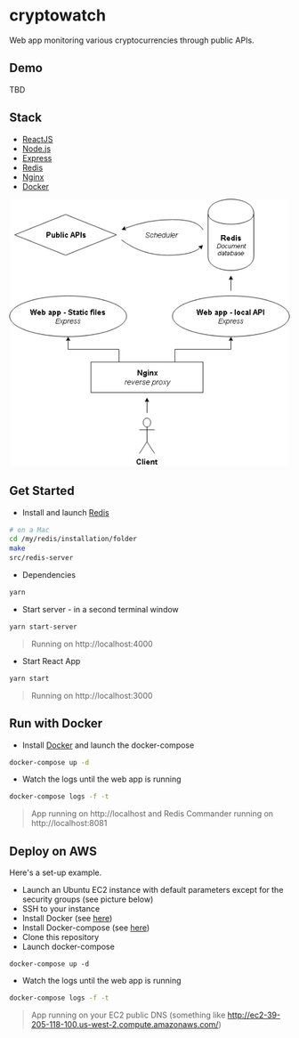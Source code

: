# cryptowatch
Web app monitoring various cryptocurrencies through public APIs.

## Demo
TBD

## Stack
* [ReactJS](https://reactjs.org/)
* [Node.js](https://nodejs.org/en/)
* [Express](http://expressjs.com/)
* [Redis](https://redis.io/download)
* [Nginx](https://nginx.org/en/)
* [Docker](https://www.docker.com/)

![alt text](https://raw.githubusercontent.com/johnnyconroy/cryptowatch/master/images/stackDiagram.png)

## Get Started
* Install and launch [Redis](https://redis.io/download)
```bash
# on a Mac
cd /my/redis/installation/folder
make
src/redis-server
```
* Dependencies
```bash
yarn
```
* Start server - in a second terminal window
```bash
yarn start-server
```
> Running on http://localhost:4000
* Start React App
```bash
yarn start
```
> Running on http://localhost:3000

## Run with Docker
* Install [Docker](https://www.docker.com/) and launch the docker-compose
```bash
docker-compose up -d
```
* Watch the logs until the web app is running
```bash
docker-compose logs -f -t
```
> App running on http://localhost and Redis Commander running on http://localhost:8081

## Deploy on AWS
Here's a set-up example.
* Launch an Ubuntu EC2 instance with default parameters except for the security groups (see picture below)
* SSH to your instance
* Install Docker (see [here](https://docs.docker.com/install/linux/docker-ce/ubuntu/#install-using-the-repository))
* Install Docker-compose (see [here](https://docs.docker.com/compose/install/))
* Clone this repository
* Launch docker-compose
```
docker-compose up -d
```
* Watch the logs until the web app is running
```bash
docker-compose logs -f -t
```
> App running on your EC2 public DNS (something like http://ec2-39-205-118-100.us-west-2.compute.amazonaws.com/)
